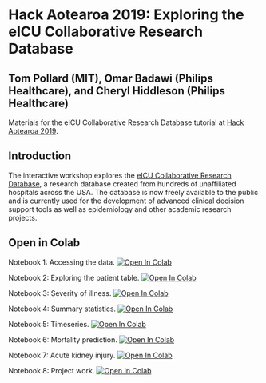 # Hack Aotearoa 2019: Exploring the eICU Collaborative Research Database

## Tom Pollard (MIT), Omar Badawi (Philips Healthcare), and Cheryl Hiddleson (Philips Healthcare)

Materials for the eICU Collaborative Research Database tutorial at [Hack Aotearoa 2019](http://hackaotearoa.co.nz/).

## Introduction

The interactive workshop explores the [eICU Collaborative Research Database](https://eicu-crd.mit.edu/), a research database created from hundreds of unaffiliated hospitals across the USA. The database is now freely available to the public and is currently used for the development of advanced clinical decision support tools as well as epidemiology and other academic research projects.

## Open in Colab

Notebook 1: Accessing the data. <a href="https://colab.research.google.com/github/MIT-LCP/2019_hack_aotearoa_eicu/blob/master/01_access_the_data.ipynb" target="_parent"><img src="https://colab.research.google.com/assets/colab-badge.svg" alt="Open In Colab"></a>

Notebook 2: Exploring the patient table. <a href="https://colab.research.google.com/github/MIT-LCP/2019_hack_aotearoa_eicu/blob/master/02_explore_patients.ipynb" target="_parent"><img src="https://colab.research.google.com/assets/colab-badge.svg" alt="Open In Colab"/></a>

Notebook 3: Severity of illness. <a href="https://colab.research.google.com/github/MIT-LCP/2019_hack_aotearoa_eicu/blob/master/03_severity_of_illness.ipynb" target="_parent"><img src="https://colab.research.google.com/assets/colab-badge.svg" alt="Open In Colab"/></a>

Notebook 4: Summary statistics. <a href="https://colab.research.google.com/github/MIT-LCP/2019_hack_aotearoa_eicu/blob/master/04_summary_statistics.ipynb" target="_parent"><img src="https://colab.research.google.com/assets/colab-badge.svg" alt="Open In Colab"/></a>

Notebook 5: Timeseries. <a href="https://colab.research.google.com/github/MIT-LCP/2019_hack_aotearoa_eicu/blob/master/05_timeseries.ipynb" target="_parent"><img src="https://colab.research.google.com/assets/colab-badge.svg" alt="Open In Colab"/></a>

Notebook 6: Mortality prediction. <a href="https://colab.research.google.com/github/MIT-LCP/2019_hack_aotearoa_eicu/blob/master/06_mortality_prediction.ipynb" target="_parent"><img src="https://colab.research.google.com/assets/colab-badge.svg" alt="Open In Colab"/></a>

Notebook 7: Acute kidney injury. <a href="https://colab.research.google.com/github/MIT-LCP/2019_hack_aotearoa_eicu/blob/master/07_aki_project.ipynb" target="_parent"><img src="https://colab.research.google.com/assets/colab-badge.svg" alt="Open In Colab"/></a>

Notebook 8: Project work. <a href="https://colab.research.google.com/github/MIT-LCP/2019_hack_aotearoa_eicu/blob/master/08_project_work.ipynb" target="_parent"><img src="https://colab.research.google.com/assets/colab-badge.svg" alt="Open In Colab"/></a>
